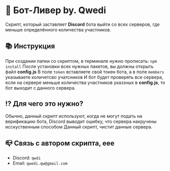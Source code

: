 # 🍩 Бот-Ливер by. Qwedi
Скрипт, который заставляет **Discord** бота выйти со всех серверов, где меньше определённого количества участников.

## 📚 Инструкция

При создании папки со скриптом, в терминале нужно прописать: `npm install`
После установки всех нужных пакетов, вы должны открыть файл **config.js**
В поле `token` вставляете свой токен бота, а в поле `members` указываете количетсво учатсников 
И бот будет проверять все сервера, если на сервере меньше количества участников указзных в **config.js**, то бот выходит с данного сервера.

## ⁉️ Для чего это нужно?
Обычно, данный скрипт используют, когда не могут подать на верификацию бота, Discord выводит ошибку, что сервера накручены исскуственным способом
Данный скрипт, чистит данные сервера. 

## 📪 Связь с автором скрипта, еее
+ Discord: `qwdi`
+ Email: `qwedi.qw@gmail.com`
